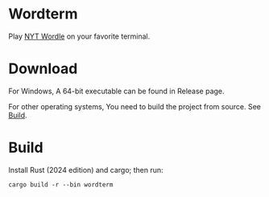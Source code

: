 # Wordterm

Play [NYT Wordle](https://www.nytimes.com/games/wordle/index.html) on your favorite terminal.

# Download

For Windows, A 64-bit executable can be found in Release page.

For other operating systems, You need to build the project from source. See [Build](#build).

# Build

Install Rust (2024 edition) and cargo; then run:

```
cargo build -r --bin wordterm
```